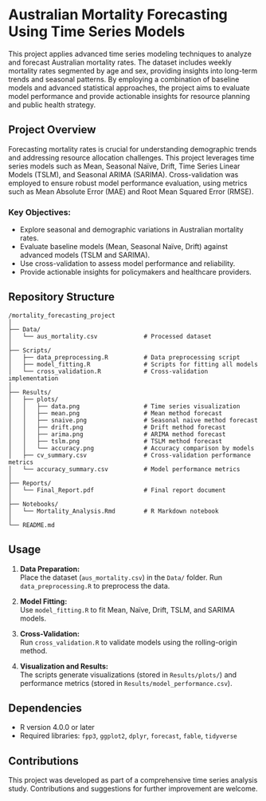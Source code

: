 # Australian Mortality Forecasting Using Time Series Models

This project applies advanced time series modeling techniques to analyze and forecast Australian mortality rates. The dataset includes weekly mortality rates segmented by age and sex, providing insights into long-term trends and seasonal patterns. By employing a combination of baseline models and advanced statistical approaches, the project aims to evaluate model performance and provide actionable insights for resource planning and public health strategy.

## Project Overview

Forecasting mortality rates is crucial for understanding demographic trends and addressing resource allocation challenges. This project leverages time series models such as Mean, Seasonal Naïve, Drift, Time Series Linear Models (TSLM), and Seasonal ARIMA (SARIMA). Cross-validation was employed to ensure robust model performance evaluation, using metrics such as Mean Absolute Error (MAE) and Root Mean Squared Error (RMSE).

### Key Objectives:
- Explore seasonal and demographic variations in Australian mortality rates.
- Evaluate baseline models (Mean, Seasonal Naïve, Drift) against advanced models (TSLM and SARIMA).
- Use cross-validation to assess model performance and reliability.
- Provide actionable insights for policymakers and healthcare providers.

## Repository Structure

    /mortality_forecasting_project
    │
    ├── Data/
    │   └── aus_mortality.csv             # Processed dataset    
    │
    ├── Scripts/
    │   ├── data_preprocessing.R          # Data preprocessing script
    │   ├── model_fitting.R               # Scripts for fitting all models
    │   └── cross_validation.R            # Cross-validation implementation
    │  
    ├── Results/
    │   ├── plots/
    │   │   ├── data.png                  # Time series visualization
    │   │   ├── mean.png                  # Mean method forecast
    │   │   ├── snaive.png                # Seasonal naive method forecast
    │   │   ├── drift.png                 # Drift method forecast
    │   │   ├── arima.png                 # ARIMA method forecast
    │   │   ├── tslm.png                  # TSLM method forecast
    │   │   └── accuracy.png              # Accuracy comparison by models
    │   ├── cv_summary.csv                # Cross-validation performance metrics
    │   └── accuracy_summary.csv          # Model performance metrics
    │
    ├── Reports/
    │   └── Final_Report.pdf              # Final report document
    │
    ├── Notebooks/
    │   └── Mortality_Analysis.Rmd        # R Markdown notebook
    │
    └── README.md 

## Usage

1. **Data Preparation:**  
   Place the dataset (`aus_mortality.csv`) in the `Data/` folder. Run `data_preprocessing.R` to preprocess the data.

2. **Model Fitting:**  
   Use `model_fitting.R` to fit Mean, Naïve, Drift, TSLM, and SARIMA models.

3. **Cross-Validation:**  
   Run `cross_validation.R` to validate models using the rolling-origin method.

4. **Visualization and Results:**  
   The scripts generate visualizations (stored in `Results/plots/`) and performance metrics (stored in `Results/model_performance.csv`).

## Dependencies

- R version 4.0.0 or later
- Required libraries: `fpp3`, `ggplot2`, `dplyr`, `forecast`, `fable`, `tidyverse`

## Contributions

This project was developed as part of a comprehensive time series analysis study. Contributions and suggestions for further improvement are welcome.

